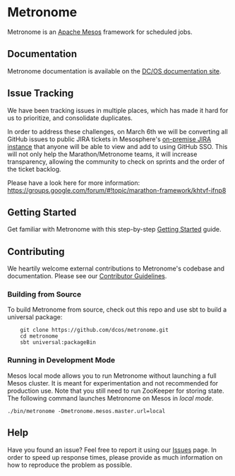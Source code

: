 # Metronome

Metronome is an [Apache Mesos](http://mesos.apache.org) framework for scheduled jobs.


## Documentation

Metronome documentation is available on the [DC/OS documentation site](https://dcos.io/docs/1.8/usage/jobs).


## Issue Tracking
We have been tracking issues in multiple places, which has made it hard for us to prioritize, and consolidate duplicates.

In order to address these challenges, on March 6th we will be converting all GitHub issues to public JIRA tickets in Mesosphere's [on-premise JIRA instance](https://jira.mesosphere.com/) that anyone will be able to view and add to using GitHub SSO. This will not only help the Marathon/Metronome teams, it will increase transparency, allowing the community to check on sprints and the order of the ticket backlog.

Please have a look here for more information: https://groups.google.com/forum/#!topic/marathon-framework/khtvf-ifnp8

## Getting Started

Get familiar with Metronome with this step-by-step [Getting Started](https://dcos.github.io/metronome/docs/getting_started.html) guide.

## Contributing

We heartily welcome external contributions to Metronome's codebase and documentation.
Please see our [Contributor Guidelines](https://dcos.github.io/metronome/docs/contributing.html).


### Building from Source

To build Metronome from source, check out this repo and use sbt to build a universal package:

        git clone https://github.com/dcos/metronome.git
        cd metronome
        sbt universal:packageBin


### Running in Development Mode

Mesos local mode allows you to run Metronome without launching a full Mesos
cluster. It is meant for experimentation and not recommended for production
use. Note that you still need to run ZooKeeper for storing state. The following
command launches Metronome on Mesos in *local mode*. 

    ./bin/metronome -Dmetronome.mesos.master.url=local


## Help

Have you found an issue? Feel free to report it using our [Issues](https://github.com/dcos/metronome/issues) page.
In order to speed up response times, please provide as much information on how to reproduce the problem as possible. 

